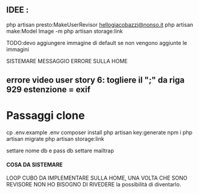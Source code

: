 ## IDEE :

php artisan presto:MakeUserRevisor hellogiacobazzi@nonso.it
php artisan make:Model Image -m
php artisan storage:link

TODO:devo aggiungere immagine di default se non vengono aggiunte le immagini

SISTEMARE MESSAGGIO ERRORE SULLA HOME

## errore video user story 6: togliere il ";" da riga 929 estenzione = exif

# Passaggi clone

cp .env.example .env
composer install
php artisan key:generate
npm i
php artisan migrate
php artisan storage:link

settare nome db e pass db
settare mailtrap


#### COSA DA SISTEMARE 
LOOP CUBO DA IMPLEMENTARE SULLA HOME,
UNA VOLTA CHE SONO REVISORE NON HO BISOGNO DI RIVEDERE la possibilità di diventarlo.


